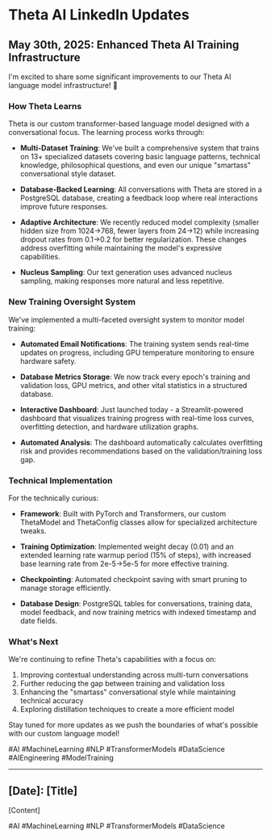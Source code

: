 # Theta AI LinkedIn Updates

## May 30th, 2025: Enhanced Theta AI Training Infrastructure

I'm excited to share some significant improvements to our Theta AI language model infrastructure! 🚀

### How Theta Learns

Theta is our custom transformer-based language model designed with a conversational focus. The learning process works through:

- **Multi-Dataset Training**: We've built a comprehensive system that trains on 13+ specialized datasets covering basic language patterns, technical knowledge, philosophical questions, and even our unique "smartass" conversational style dataset.

- **Database-Backed Learning**: All conversations with Theta are stored in a PostgreSQL database, creating a feedback loop where real interactions improve future responses.

- **Adaptive Architecture**: We recently reduced model complexity (smaller hidden size from 1024→768, fewer layers from 24→12) while increasing dropout rates from 0.1→0.2 for better regularization. These changes address overfitting while maintaining the model's expressive capabilities.

- **Nucleus Sampling**: Our text generation uses advanced nucleus sampling, making responses more natural and less repetitive.

### New Training Oversight System

We've implemented a multi-faceted oversight system to monitor model training:

- **Automated Email Notifications**: The training system sends real-time updates on progress, including GPU temperature monitoring to ensure hardware safety.

- **Database Metrics Storage**: We now track every epoch's training and validation loss, GPU metrics, and other vital statistics in a structured database.

- **Interactive Dashboard**: Just launched today - a Streamlit-powered dashboard that visualizes training progress with real-time loss curves, overfitting detection, and hardware utilization graphs.

- **Automated Analysis**: The dashboard automatically calculates overfitting risk and provides recommendations based on the validation/training loss gap.

### Technical Implementation

For the technically curious:

- **Framework**: Built with PyTorch and Transformers, our custom ThetaModel and ThetaConfig classes allow for specialized architecture tweaks.

- **Training Optimization**: Implemented weight decay (0.01) and an extended learning rate warmup period (15% of steps), with increased base learning rate from 2e-5→5e-5 for more effective training.

- **Checkpointing**: Automated checkpoint saving with smart pruning to manage storage efficiently.

- **Database Design**: PostgreSQL tables for conversations, training data, model feedback, and now training metrics with indexed timestamp and date fields.

### What's Next

We're continuing to refine Theta's capabilities with a focus on:

1. Improving contextual understanding across multi-turn conversations
2. Further reducing the gap between training and validation loss
3. Enhancing the "smartass" conversational style while maintaining technical accuracy
4. Exploring distillation techniques to create a more efficient model

Stay tuned for more updates as we push the boundaries of what's possible with our custom language model!

#AI #MachineLearning #NLP #TransformerModels #DataScience #AIEngineering #ModelTraining

---

<!-- Template for future updates -->
## [Date]: [Title]

[Content]

#AI #MachineLearning #NLP #TransformerModels #DataScience
